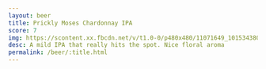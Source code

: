 ```yaml
---
layout: beer
title: Prickly Moses Chardonnay IPA
score: 7
img: https://scontent.xx.fbcdn.net/v/t1.0-0/p480x480/11071649_10153438036343745_3147415906093292508_n.jpg?oh=aafbe133bfdf8874857cbc4e6791ae84&oe=58DFA734
desc: A mild IPA that really hits the spot. Nice floral aroma
permalink: /beer/:title.html
---
```

